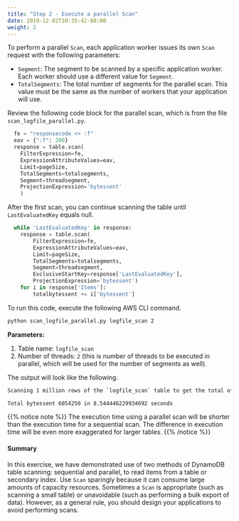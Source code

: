 ```yaml
---
title: "Step 2 - Execute a parallel Scan"
date: 2019-12-02T10:35:42-08:00
weight: 2
---
```


To perform a parallel `Scan`, each application worker issues its own `Scan` request with the following parameters:

- `Segment`: The segment to be scanned by a specific application worker. Each worker should use a different value for `Segment`.
- `TotalSegments`: The total number of segments for the parallel scan. This value must be the same as the number of workers that your application will use.

Review the following code block for the parallel scan, which is from the file `scan_logfile_parallel.py`.

```py
  fe = "responsecode <> :f"
  eav = {":f": 200}
  response = table.scan(
    FilterExpression=fe,
    ExpressionAttributeValues=eav,
    Limit=pageSize,
    TotalSegments=totalsegments,
    Segment=threadsegment,
    ProjectionExpression='bytessent'
    )
```

After the first scan, you can continue scanning the table until `LastEvaluatedKey` equals null.

```py
  while 'LastEvaluatedKey' in response:
    response = table.scan(
        FilterExpression=fe,
        ExpressionAttributeValues=eav,
        Limit=pageSize,
        TotalSegments=totalsegments,
        Segment=threadsegment,
        ExclusiveStartKey=response['LastEvaluatedKey'],
        ProjectionExpression='bytessent')
    for i in response['Items']:
        totalbytessent += i['bytessent']
```

To run this code, execute the following AWS CLI command.

```bash
python scan_logfile_parallel.py logfile_scan 2
```

**Parameters:**

1. Table name: `logfile_scan`
1. Number of threads: `2` (this is number of threads to be executed in parallel, which will be used for the number of segments as well).

The output will look like the following.

```txt
Scanning 1 million rows of the `logfile_scan` table to get the total of bytes sent

Total bytessent 6054250 in 8.544446229934692 seconds
```

{{% notice note %}}
The execution time using a parallel scan will be shorter than the execution time for a sequential scan. The difference in execution time will be even more exaggerated for larger tables.
{{% /notice %}}

#### Summary

In this exercise, we have demonstrated use of two methods of DynamoDB table scanning: sequential and parallel, to read items from a table or secondary index. Use `Scan` sparingly because it can consume large amounts of capacity resources. Sometimes a `Scan` is appropriate (such as scanning a small table) or unavoidable (such as performing a bulk export of data). However, as a general rule, you should design your applications to avoid performing scans.
